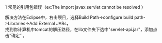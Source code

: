 1 常见的引用包错误（ex:The import javax.servlet cannot be resolved ）    

解决方法在Eclipse中，右击项目，选择Build Path->configure build path->Libraries->Add External JARs，    
找到你计算机中tomcat的解压路径，在lib文件夹下选中"servlet-api.jar"，添加点击“确定”  ，
